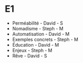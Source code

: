 # E1

* Perméabilité - David - S
* Nomadisme - Steph - M
* Automatisation - David - M
* Exemples concrets - Steph - M
* Éducation - David - M
* Enjeux - Steph - M
* Rêve - David - S
